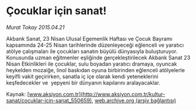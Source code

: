 # Çocuklar için sanat!

*Murat Tokay 2015.04.21*

<div class="pNewsDetailMainContent" itemprop="articleBody">
 <p>
  Akbank Sanat, 23 Nisan Ulusal Egemenlik Haftası ve Çocuk Bayramı kapsamında 24-25 Nisan tarihlerinde düzenleyeceği eğlenceli ve yaratıcı atölye çalışmaları ile çocukları sanatın büyülü dünyasıyla buluşturuyor. Konusunda uzman eğitmenler eşliğinde gerçekleştirilecek Akbank Sanat 23 Nisan Etkinlikleri ile çocuklar, sulu boyadan yaratıcı dramaya, oyuncak heykelden mozaiğe, linol baskıdan oyuna birbirinden eğlenceli atölyelerle keyifli vakit geçirirken, sanatla iç içe olarak kendi yeteneklerini keşfedecekler ve  yepyeni bir dünyanın kapılarını aralayacaklar.
 </p>
 <p>
 </p>
</div>


Kaynak: [www.aksiyon.com.tr](http://www.aksiyon.com.tr/kultur-sanat/cocuklar-icin-sanat_550659), [web.archive.org (arşiv bağlantısı)](http://web.archive.org/web/20150802030209/http://www.aksiyon.com.tr/kultur-sanat/cocuklar-icin-sanat_550659)
